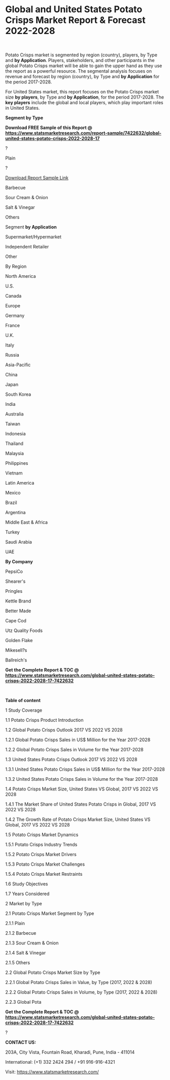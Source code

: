 <h1>Global and United States Potato Crisps Market Report & Forecast 2022-2028</h1><br/><p>Potato Crisps market is segmented by region (country), players, by Type and <strong>by Application</strong>. Players, stakeholders, and other participants in the global Potato Crisps market will be able to gain the upper hand as they use the report as a powerful resource. The segmental analysis focuses on revenue and forecast by region (country), by Type and <strong>by Application</strong> for the period 2017-2028.</p>
 
 
 
 <p>For United States market, this report focuses on the Potato Crisps market size <strong>by players</strong>, by Type and <strong>by Application</strong>, for the period 2017-2028. The <strong>key players</strong> include the global and local players, which play important roles in United States.</p>
 
 
 
 <p><strong>Segment by Type</strong></p>
 
 
 
 <div><b>Download FREE Sample of this Report @ <a href="https://www.statsmarketresearch.com/download-free-sample/7422632/global-united-states-potato-crisps-2022-2028-17">https://www.statsmarketresearch.com/report-sample/7422632/global-united-states-potato-crisps-2022-2028-17</a></b></div>
 
 
 
 <p>? </p>
 
 
 
 <p>Plain</p>
 
 
 
 <p>? </p>
 
 
 
 <p><a href="https://www.statsmarketresearch.com/download-free-sample/7422632/global-united-states-potato-crisps-2022-2028-17">Download Report Sample Link</a></p>
 
 
 
 <p>Barbecue</p>
 
 
 
 <p>Sour Cream & Onion</p>
 
 
 
 <p>Salt & Vinegar</p>
 
 
 
 <p>Others</p>
 
 
 
 <p>Segment <strong>by Application</strong></p>
 
 
 
 <p>Supermarket/Hypermarket</p>
 
 
 
 <p>Independent Retailer</p>
 
 
 
 <p>Other</p>
 
 
 
 <p>By Region</p>
 
 
 
 <p>North America</p>
 
 
 
 <p>U.S.</p>
 
 
 
 <p>Canada</p>
 
 
 
 <p>Europe</p>
 
 
 
 <p>Germany</p>
 
 
 
 <p>France</p>
 
 
 
 <p>U.K.</p>
 
 
 
 <p>Italy</p>
 
 
 
 <p>Russia</p>
 
 
 
 <p>Asia-Pacific</p>
 
 
 
 <p>China</p>
 
 
 
 <p>Japan</p>
 
 
 
 <p>South Korea</p>
 
 
 
 <p>India</p>
 
 
 
 <p>Australia</p>
 
 
 
 <p>Taiwan</p>
 
 
 
 <p>Indonesia</p>
 
 
 
 <p>Thailand</p>
 
 
 
 <p>Malaysia</p>
 
 
 
 <p>Philippines</p>
 
 
 
 <p>Vietnam</p>
 
 
 
 <p>Latin America</p>
 
 
 
 <p>Mexico</p>
 
 
 
 <p>Brazil</p>
 
 
 
 <p>Argentina</p>
 
 
 
 <p>Middle East & Africa</p>
 
 
 
 <p>Turkey</p>
 
 
 
 <p>Saudi Arabia</p>
 
 
 
 <p>UAE</p>
 
 
 
 <p><strong>By Company</strong></p>
 
 
 
 <p>PepsiCo</p>
 
 
 
 <p>Shearer&#39;s</p>
 
 
 
 <p>Pringles</p>
 
 
 
 <p>Kettle Brand</p>
 
 
 
 <p>Better Made</p>
 
 
 
 <p>Cape Cod</p>
 
 
 
 <p>Utz Quality Foods</p>
 
 
 
 <p>Golden Flake</p>
 
 
 
 <p>Mikesell?s</p>
 
 
 
 <p>Ballreich&#39;s</p>
 
 
 
 <div><b>Get the Complete Report & TOC @ <a href="https://www.statsmarketresearch.com/global-united-states-potato-crisps-2022-2028-17-7422632">https://www.statsmarketresearch.com/global-united-states-potato-crisps-2022-2028-17-7422632</a></b></div>
 
 
 
 <p><br />
 
 <b>Table of content</b></p>
 
 
 
 <p>1 Study Coverage<br />
 
 1.1 Potato Crisps Product Introduction<br />
 
 1.2 Global Potato Crisps Outlook 2017 VS 2022 VS 2028<br />
 
 1.2.1 Global Potato Crisps Sales in US$ Million for the Year 2017-2028<br />
 
 1.2.2 Global Potato Crisps Sales in Volume for the Year 2017-2028<br />
 
 1.3 United States Potato Crisps Outlook 2017 VS 2022 VS 2028<br />
 
 1.3.1 United States Potato Crisps Sales in US$ Million for the Year 2017-2028<br />
 
 1.3.2 United States Potato Crisps Sales in Volume for the Year 2017-2028<br />
 
 1.4 Potato Crisps Market Size, United States VS Global, 2017 VS 2022 VS 2028<br />
 
 1.4.1 The Market Share of United States Potato Crisps in Global, 2017 VS 2022 VS 2028<br />
 
 1.4.2 The Growth Rate of Potato Crisps Market Size, United States VS Global, 2017 VS 2022 VS 2028<br />
 
 1.5 Potato Crisps Market Dynamics<br />
 
 1.5.1 Potato Crisps Industry Trends<br />
 
 1.5.2 Potato Crisps Market Drivers<br />
 
 1.5.3 Potato Crisps Market Challenges<br />
 
 1.5.4 Potato Crisps Market Restraints<br />
 
 1.6 Study Objectives<br />
 
 1.7 Years Considered<br />
 
 2 Market by Type<br />
 
 2.1 Potato Crisps Market Segment by Type<br />
 
 2.1.1 Plain<br />
 
 2.1.2 Barbecue<br />
 
 2.1.3 Sour Cream & Onion<br />
 
 2.1.4 Salt & Vinegar<br />
 
 2.1.5 Others<br />
 
 2.2 Global Potato Crisps Market Size by Type<br />
 
 2.2.1 Global Potato Crisps Sales in Value, by Type (2017, 2022 & 2028)<br />
 
 2.2.2 Global Potato Crisps Sales in Volume, by Type (2017, 2022 & 2028)<br />
 
 2.2.3 Global Pota</p>
 
 
 
 <div><b>Get the Complete Report & TOC @ <a href="https://www.statsmarketresearch.com/global-united-states-potato-crisps-2022-2028-17-7422632">https://www.statsmarketresearch.com/global-united-states-potato-crisps-2022-2028-17-7422632</a></b></div>
 
 
 
 <p>? </p>
 
 
 
 <p><b>CONTACT US:</b><br />
 
 203A, City Vista, Fountain Road, Kharadi, Pune, India - 411014<br />
 
 International: (+1) 332 2424 294 / +91 916-916-4321<br />
 
 Visit: <a href="https://www.statsmarketresearch.com/">https://www.statsmarketresearch.com/</a></p>